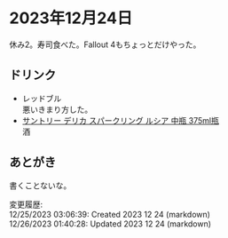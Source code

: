 # 2023年12月24日

休み2。寿司食べた。Fallout 4もちょっとだけやった。

## ドリンク

- レッドブル  
悪いきまり方した。
- [サントリー デリカ スパークリング ルシア 中瓶 375ml瓶](https://products.suntory.co.jp/d/4901777225831/)  
酒

## あとがき

書くことないな。

変更履歴:  
12/25/2023 03:06:39: Created 2023 12 24 (markdown)  
12/26/2023 01:40:28: Updated 2023 12 24 (markdown)  

